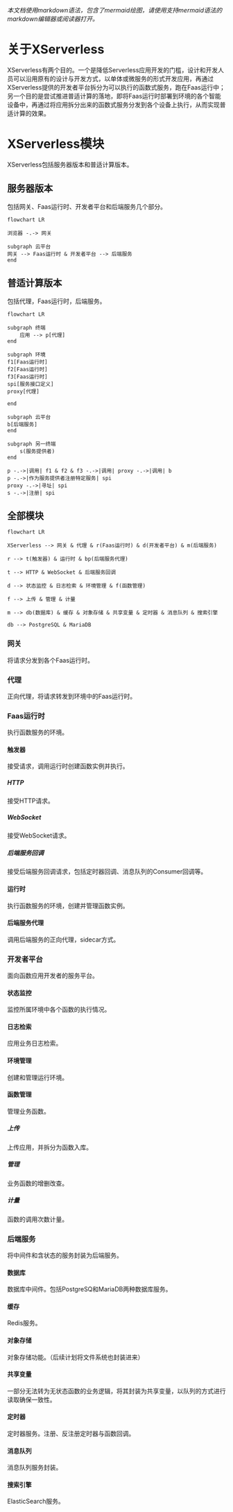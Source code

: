 _本文档使用markdown语法，包含了mermaid绘图，请使用支持mermaid语法的markdown编辑器或阅读器打开。_

# 关于XServerless

XServerless有两个目的。一个是降低Serverless应用开发的门槛，设计和开发人员可以沿用原有的设计与开发方式，以单体或微服务的形式开发应用，再通过XServerless提供的开发者平台拆分为可以执行的函数式服务，跑在Faas运行中；另一个目的是尝试推进普适计算的落地，即将Faas运行时部署到环境的各个智能设备中，再通过将应用拆分出来的函数式服务分发到各个设备上执行，从而实现普适计算的效果。



# XServerless模块

XServerless包括服务器版本和普适计算版本。

## 服务器版本

包括网关、Faas运行时、开发者平台和后端服务几个部分。

```mermaid
flowchart LR

浏览器 -.-> 网关

subgraph 云平台
网关 --> Faas运行时 & 开发者平台 --> 后端服务
end
```

## 普适计算版本

包括代理，Faas运行时，后端服务。

```mermaid
flowchart LR

subgraph 终端
	应用 --> p[代理]
end

subgraph 环境
f1[Faas运行时]
f2[Faas运行时]
f3[Faas运行时]
spi[服务接口定义]
proxy[代理]

end

subgraph 云平台
b[后端服务]
end

subgraph 另一终端
	s(服务提供者)
end

p -.->|调用| f1 & f2 & f3 -.->|调用| proxy -.->|调用| b
p -.->|作为服务提供者注册特定服务| spi
proxy -.->|寻址| spi
s -.->|注册| spi

```
## 全部模块

```mermaid
flowchart LR

XServerless --> 网关 & 代理 & r(Faas运行时) & d(开发者平台) & m(后端服务)

r --> t(触发器) & 运行时 & bp(后端服务代理)

t --> HTTP & WebSocket & 后端服务回调

d --> 状态监控 & 日志检索 & 环境管理 & f(函数管理)

f --> 上传 & 管理 & 计量

m --> db(数据库) & 缓存 & 对象存储 & 共享变量 & 定时器 & 消息队列 & 搜索引擎

db --> PostgreSQL & MariaDB

```



### 网关

将请求分发到各个Faas运行时。

### 代理

正向代理，将请求转发到环境中的Faas运行时。

### Faas运行时

执行函数服务的环境。

#### 触发器

接受请求，调用运行时创建函数实例并执行。

##### HTTP

接受HTTP请求。

##### WebSocket

接受WebSocket请求。

##### 后端服务回调

接受后端服务回调请求，包括定时器回调、消息队列的Consumer回调等。

#### 运行时

执行函数服务的环境，创建并管理函数实例。

#### 后端服务代理

调用后端服务的正向代理，sidecar方式。

### 开发者平台

面向函数应用开发者的服务平台。

#### 状态监控

监控所属环境中各个函数的执行情况。

#### 日志检索

应用业务日志检索。

#### 环境管理

创建和管理运行环境。

#### 函数管理

管理业务函数。

##### 上传

上传应用，并拆分为函数入库。

##### 管理

业务函数的增删改查。

##### 计量

函数的调用次数计量。

### 后端服务

将中间件和含状态的服务封装为后端服务。

#### 数据库

数据库中间件。包括PostgreSQ和MariaDB两种数据库服务。

#### 缓存

Redis服务。

#### 对象存储

对象存储功能。（后续计划将文件系统也封装进来）

#### 共享变量

一部分无法转为无状态函数的业务逻辑，将其封装为共享变量，以队列的方式进行读取确保一致性。

#### 定时器

定时器服务。注册、反注册定时器与函数回调。

#### 消息队列

消息队列服务封装。

#### 搜索引擎

ElasticSearch服务。



